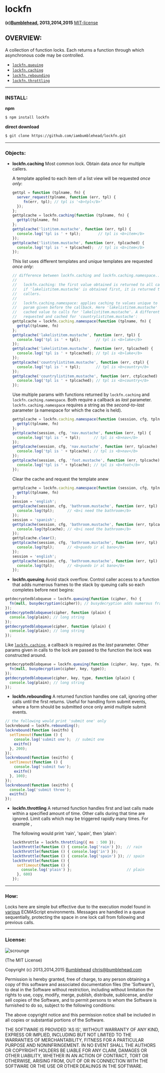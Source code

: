 lockfn
======
**(c)[Bumblehead][0], 2013,2014,2015** [MIT-license](#license)

## OVERVIEW:

A collection of function locks. Each returns a function through which asynchronous code may be controlled. 

 * [`lockfn.queuing`](#queuing)
 * [`lockfn.caching`](#caching)
 * [`lockfn.rebounding`](#rebounding)
 * [`lockfn.throttling`](#throttling)

[0]: http://www.bumblehead.com                            "bumblehead"

---------------------------------------------------------
### <a id="install"></a>INSTALL:

**npm**
```bash
$ npm install lockfn
```

**direct download**
```bash
$ git clone https://github.com/iambumblehead/lockfn.git
```

---------------------------------------------------------
### <a id="objects"></a>Objects:

 - <a id="caching"></a>**lockfn.caching**
   Most common lock. Obtain data _once_ for multiple callers.

   A template applied to each item of a list view will be requested _once only_:
   ```javascript
   gettpl = function (tplname, fn) {
     server_request(tplname, function (err, tpl) {
        fn(err, tpl); // tpl is '<b>tpl</b>'
     });
   };
   gettplcache = lockfn.caching(function (tplname, fn) {
     gettpl(tplname, fn)
   };
   gettplcache('listitem.mustache', function (err, tpl) {
     console.log('tpl is ' + tpl);        // tpl is <b>item</b>
   });
   gettplcache('listitem.mustache', function (err, tplcached) {
     console.log('tpl is ' + tplcached);  // tpl is <b>item</b>
   });
   ```

   This list uses different templates and _unique_ templates are requested _once only_:
   ```javascript
   // difference between lockfn.caching and lockfn.caching.namespace...
   //
   //   lockfn.caching: the first value obtained is returned to all callers.
   //   if 'lakelistitem.mustache' is obtained first, it is returned to all
   //   callers.
   //
   //   lockfn.caching.namespace: applies caching to values unique to string
   //   param given before the callback. Here 'lakelistitem.mustache' returns a
   //   cached value to calls for 'lakelistitem.mustache'. A different value is
   //   requested and cached for 'countrylistitem.mustache':
   gettplcache = lockfn.caching.namespace(function (tplname, fn) {
     gettpl(tplname, fn)
   };
   gettplcache('lakelistitem.mustache', function (err, tpl) {
     console.log('tpl is ' + tpl);       // tpl is <b>lake</b>
   });
   gettplcache('lakelistitem.mustache', function (err, tplcached) {
     console.log('tpl is ' + tplcached); // tpl is <b>lake</b>
   });
   gettplcache('countrylistitem.mustache', function (err, ctpl) {
     console.log('tpl is ' + tpl);       // tpl is <b>country</b>
   });
   gettplcache('countrylistitem.mustache', function (err, ctplcached) {
     console.log('tpl is ' + tplcached); // tpl is <b>country</b>
   });
   ```
 
   Use multiple params with functions returned by `lockfn.caching` and `lockfn.caching.namespace`. Both require a callback as _last_ parameter. `lockfn.caching.namespace` requires a string as the _second-to-last_  parameter (a namespace for which the cache is held).
   ```javascript
   gettplcache = lockfn.caching.namespace(function (session, cfg, tplname, fn) {
     gettpl(tplname, fn)
   };
   gettplcache(session, cfg, 'nav.mustache', function (err, tpl) {
     console.log('tpl is ' + tpl);      // tpl is <b>nav</b>
   });
   gettplcache(session, cfg, 'nav.mustache', function (err, tplcache) {
     console.log('tpl is ' + tplcache); // tpl is <b>nav</b>
   });
   gettplcache(session, cfg, 'foot.mustache', function (err, tplcache) {
     console.log('tpl is ' + tplcache); // tpl is <b>foot</b>
   });
   ```

   Clear the cache and request the template anew
   ```javascript
   gettplcache = lockfn.caching.namespace(function (session, cfg, tplname, fn) {
     gettpl(tplname, fn)
   };
   session = 'english';
   gettplcache(session, cfg, 'bathroom.mustache', function (err, tpl) {
     console.log(tpl);      // <b>i need the bathroom</b>
   });
   session = 'spanish';
   gettplcache(session, cfg, 'bathroom.mustache', function (err, tplcache) {
     console.log(tplcache); // <b>i need the bathroom</b>
   });
   gettplcache.clear();
   gettplcache(session, cfg, 'bathroom.mustache', function (err, tpl) {
     console.log(tpl);      // <b>puedo ir al bano</b>
   });
   session = 'english';
   gettplcache(session, cfg, 'bathroom.mustache', function (err, tpl) {
     console.log(tpl);      // <b>puedo ir al bano</b>
   });
   ```

 - <a id="queuing"></a>**lockfn.queuing**
   Avoid stack overflow. Control caller access to a function that adds numerous frames to the stack by queuing calls so each completes before next begins:
  ```javascript
  getdecryptedblobqueue = lockfn.queuing(function (cipher, fn) {
    fn(null, busydecryption(cipher)); // busydecryption adds numerous frames
  });
  getdecryptedblobqueue(cipher, function (plain) {
    console.log(plain); // long string
  });
  getdecryptedblobqueue(cipher, function (plain) {
    console.log(plain); // long string
  }); 
  ```

  Like [`lockfn.caching`](#caching), a callback is required as the _last_ parameter. Other params given in calls to the lock are passed to the function the lock was constructed around.
  ```javascript
  getdecryptedblobqueue = lockfn.queuing(function (cipher, key, type, fn) {
    fn(null, busydecryption(cipher, key, type));
  });
  getdecryptedblobqueue(cipher, key, type, function (plain) {
    console.log(plain); // long string
  });
  ```
 
 - <a id="rebounding"></a>**lockfn.rebounding**
   A returned function handles one call, ignoring other calls until the first returns. Useful for handling form submit events, where a form should be submitted once only amid multiple submit events.
  ```javascript
  // the following would print 'submit one' only
  lockrebound = lockfn.rebounding();
  lockrebound(function (exitfn) {
    setTimeout(function () { 
      console.log('submit one');  // submit one
      exitfn() 
    }, 200);
  });
  lockrebound(function (exitfn) {
    setTimeout(function () { 
      console.log('submit two');
      exitfn() 
    }, 100);
  }); 
  lockrebound(function (exitfn) {
    console.log('submit three');
    exitfn() 
  });
  ```

 - <a id="throttling"></a>**lockfn.throttling**
   A returned function handles first and last calls made within a specified amount of time. Other calls during that time are ignored. Limit calls which may be triggered rapidly many times. For example ,

   The following would print 'rain', 'spain', then 'plain': 
   ```javascript 
   lockthrottle = lockfn.throttling({ ms : 500 });
   lockthrottle(function () { console.log('rain') });  // rain
   lockthrottle(function () { console.log('in') });
   lockthrottle(function () { console.log('spain') }); // spain
   lockthrottle(function () {
     setTimeout(function () {
       console.log('plain') };                         // plain
     }, 600)
   });
   ```
  
---------------------------------------------------------
### <a id="how"></a>How:

Locks here are simple but effective due to the execution model found in [various][1] ECMAScript environments. Messages are handled in a queue sequentially, protecting the space in one lock call from following and previous calls.

[1]: https://developer.mozilla.org/en-US/docs/Web/JavaScript/EventLoop

---------------------------------------------------------

### <a id="license">License:

![scrounge](https://github.com/iambumblehead/scroungejs/raw/master/img/hand.png) 

(The MIT License)

Copyright (c) 2013,2014,2015 [Bumblehead][0] <chris@bumblehead.com>

Permission is hereby granted, free of charge, to any person obtaining a copy of this software and associated documentation files (the 'Software'), to deal in the Software without restriction, including without limitation the rights to use, copy, modify, merge, publish, distribute, sublicense, and/or sell copies of the Software, and to permit persons to whom the Software is furnished to do so, subject to the following conditions:

The above copyright notice and this permission notice shall be included in all copies or substantial portions of the Software.

THE SOFTWARE IS PROVIDED 'AS IS', WITHOUT WARRANTY OF ANY KIND, EXPRESS OR IMPLIED, INCLUDING BUT NOT LIMITED TO THE WARRANTIES OF MERCHANTABILITY, FITNESS FOR A PARTICULAR PURPOSE AND NONINFRINGEMENT. IN NO EVENT SHALL THE AUTHORS OR COPYRIGHT HOLDERS BE LIABLE FOR ANY CLAIM, DAMAGES OR OTHER LIABILITY, WHETHER IN AN ACTION OF CONTRACT, TORT OR OTHERWISE, ARISING FROM, OUT OF OR IN CONNECTION WITH THE SOFTWARE OR THE USE OR OTHER DEALINGS IN THE SOFTWARE.

